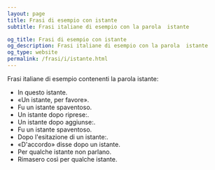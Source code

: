 ```yaml
---
layout: page
title: Frasi di esempio con istante 
subtitle: Frasi italiane di esempio con la parola  istante

og_title: Frasi di esempio con istante 
og_description: Frasi italiane di esempio con la parola  istante
og_type: website
permalink: /frasi/i/istante.html
---
```


Frasi italiane di esempio contenenti la parola istante:


- In questo istante.
- «Un istante, per favore».
- Fu un istante spaventoso.
- Un istante dopo riprese:.
- Un istante dopo aggiunse:.
- Fu un istante spaventoso.
- Dopo l'esitazione di un istante:.
- «D'accordo» disse dopo un istante.
- Per qualche istante non parlano.
- Rimasero così per qualche istante.
